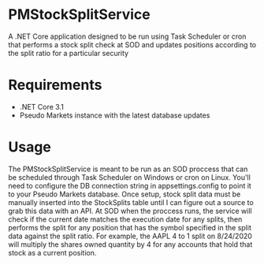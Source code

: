 # PMStockSplitService
A .NET Core application designed to be run using Task Scheduler or cron that performs a stock split check at SOD and updates positions according to the split ratio for a particular security

# Requirements
* .NET Core 3.1
* Pseudo Markets instance with the latest database updates

# Usage
The PMStockSplitService is meant to be run as an SOD proccess that can be scheduled through Task Scheduler on Windows or cron on Linux. You'll need to configure the DB connection string in appsettings.config to point it to your Pseudo Markets database. Once setup, stock split data must be manually inserted into the StockSplits table until I can figure out a source to grab this data with an API. At SOD when the proccess runs, the service will check if the current date matches the execution date for any splits, then performs the split for any position that has the symbol specified in the split data against the split ratio. For example, the AAPL 4 to 1 split on 8/24/2020 will multiply the shares owned quantity by 4 for any accounts that hold that stock as a current position. 
